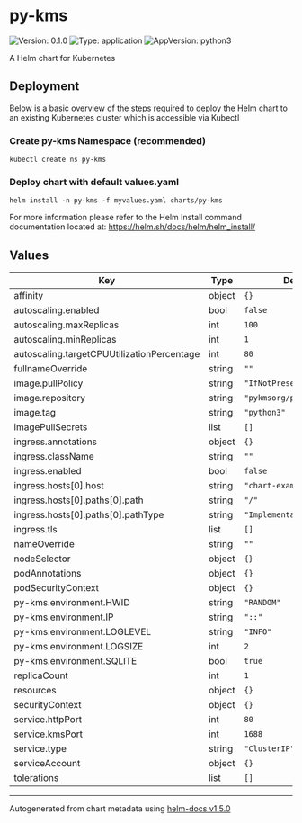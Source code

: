 # py-kms

![Version: 0.1.0](https://img.shields.io/badge/Version-0.1.0-informational?style=flat-square) ![Type: application](https://img.shields.io/badge/Type-application-informational?style=flat-square) ![AppVersion: python3](https://img.shields.io/badge/AppVersion-python3-informational?style=flat-square)

A Helm chart for Kubernetes

## Deployment

Below is a basic overview of the steps required to deploy the Helm chart to an existing Kubernetes cluster which is accessible via Kubectl

### Create py-kms Namespace (recommended)

`kubectl create ns py-kms`

### Deploy chart with default values.yaml

`helm install -n py-kms -f myvalues.yaml charts/py-kms`

For more information please refer to the Helm Install command documentation located at: https://helm.sh/docs/helm/helm_install/

## Values

| Key | Type | Default | Description |
|-----|------|---------|-------------|
| affinity | object | `{}` |  |
| autoscaling.enabled | bool | `false` |  |
| autoscaling.maxReplicas | int | `100` |  |
| autoscaling.minReplicas | int | `1` |  |
| autoscaling.targetCPUUtilizationPercentage | int | `80` |  |
| fullnameOverride | string | `""` |  |
| image.pullPolicy | string | `"IfNotPresent"` |  |
| image.repository | string | `"pykmsorg/py-kms"` |  |
| image.tag | string | `"python3"` |  |
| imagePullSecrets | list | `[]` |  |
| ingress.annotations | object | `{}` |  |
| ingress.className | string | `""` |  |
| ingress.enabled | bool | `false` |  |
| ingress.hosts[0].host | string | `"chart-example.local"` |  |
| ingress.hosts[0].paths[0].path | string | `"/"` |  |
| ingress.hosts[0].paths[0].pathType | string | `"ImplementationSpecific"` |  |
| ingress.tls | list | `[]` |  |
| nameOverride | string | `""` |  |
| nodeSelector | object | `{}` |  |
| podAnnotations | object | `{}` |  |
| podSecurityContext | object | `{}` |  |
| py-kms.environment.HWID | string | `"RANDOM"` |  |
| py-kms.environment.IP | string | `"::"` |  |
| py-kms.environment.LOGLEVEL | string | `"INFO"` |  |
| py-kms.environment.LOGSIZE | int | `2` |  |
| py-kms.environment.SQLITE | bool | `true` |  |
| replicaCount | int | `1` |  |
| resources | object | `{}` |  |
| securityContext | object | `{}` |  |
| service.httpPort | int | `80` |  |
| service.kmsPort | int | `1688` |  |
| service.type | string | `"ClusterIP"` |  |
| serviceAccount | object | `{}` |  |
| tolerations | list | `[]` |  |

----------------------------------------------
Autogenerated from chart metadata using [helm-docs v1.5.0](https://github.com/norwoodj/helm-docs/releases/v1.5.0)
